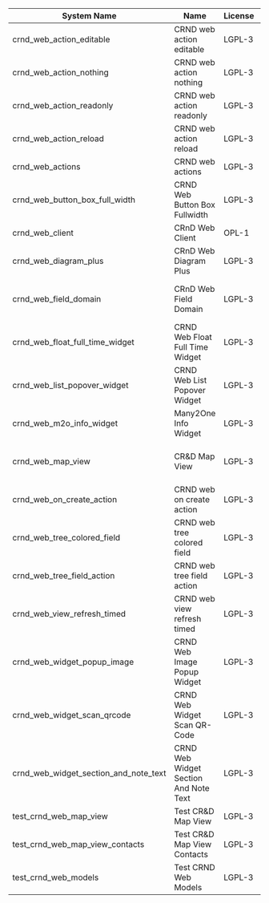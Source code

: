 | System Name | Name | License | Version | Summary | Price |
|---|---|---|---|---|---|
| crnd_web_action_editable | CRND web action editable | LGPL-3 | 14.0.0.5.0 |  |  |
| crnd_web_action_nothing | CRND web action nothing | LGPL-3 | 14.0.0.4.0 |  |  |
| crnd_web_action_readonly | CRND web action readonly | LGPL-3 | 14.0.0.5.0 |  |  |
| crnd_web_action_reload | CRND web action reload | LGPL-3 | 14.0.0.5.0 |  |  |
| crnd_web_actions | CRND web actions | LGPL-3 | 14.0.0.4.0 |  |  |
| crnd_web_button_box_full_width | CRND Web Button Box Fullwidth | LGPL-3 | 14.0.0.4.0 | Button_box at the top of the form |  |
| crnd_web_client | CRnD Web Client | OPL-1 | 14.0.1.5.0 | Web Client Extention |  |
| crnd_web_diagram_plus | CRnD Web Diagram Plus | LGPL-3 | 14.0.0.13.0 | Odoo Web Diagram view by CRnD. |  |
| crnd_web_field_domain | CRnD Web Field Domain | LGPL-3 | 14.0.0.3.0 | Web Field Domain by CRnD allows create computed field domains. |  |
| crnd_web_float_full_time_widget | CRND Web Float Full Time Widget | LGPL-3 | 14.0.0.5.0 | Float Time Duration Widget |  |
| crnd_web_list_popover_widget | CRND Web List Popover Widget | LGPL-3 | 14.0.0.8.0 | Tooltips message for text fields on tree view. |  |
| crnd_web_m2o_info_widget | Many2One Info Widget | LGPL-3 | 14.0.0.9.0 | Many2One Info Widget |  |
| crnd_web_map_view | CR&D Map View | LGPL-3 | 14.0.0.2.1 | This technical module provides view that allows to display objects on the map |  |
| crnd_web_on_create_action | CRND web on create action | LGPL-3 | 14.0.0.4.0 | Make it possible to use wizards to create records |  |
| crnd_web_tree_colored_field | CRND web tree colored field | LGPL-3 | 14.0.0.6.0 |  |  |
| crnd_web_tree_field_action | CRND web tree field action | LGPL-3 | 14.0.0.7.0 |  |  |
| crnd_web_view_refresh_timed | CRND web view refresh timed | LGPL-3 | 14.0.0.5.0 |  |  |
| crnd_web_widget_popup_image | CRND Web Image Popup Widget | LGPL-3 | 14.0.0.5.0 | Popup images from the binary fields |  |
| crnd_web_widget_scan_qrcode | CRND Web Widget Scan QR-Code | LGPL-3 | 14.0.0.3.0 | Scan QR-Code Widget |  |
| crnd_web_widget_section_and_note_text | CRND Web Widget Section And Note Text | LGPL-3 | 14.0.0.0.2 | Makes the standard section_and_note_text widget compatible with CRND Web List Popover Widget. |  |
| test_crnd_web_map_view | Test CR&D Map View | LGPL-3 | 14.0.0.2.0 |  |  |
| test_crnd_web_map_view_contacts | Test CR&D Map View Contacts | LGPL-3 | 14.0.0.2.0 |  |  |
| test_crnd_web_models | Test CRND Web Models | LGPL-3 | 14.0.0.13.0 | Module for testing web addons. |  |
